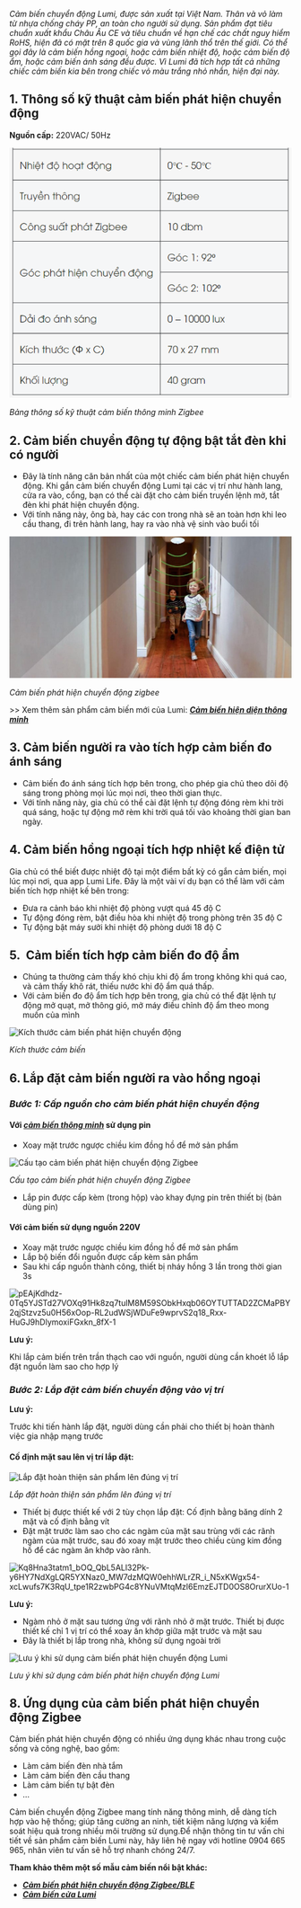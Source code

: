 ﻿*Cảm biến chuyển động Lumi, được sản xuất tại Việt Nam. Thân và vỏ làm từ nhựa chống cháy PP, an toàn cho người sử dụng. Sản phẩm đạt tiêu chuẩn xuất khẩu Châu Âu CE và tiêu chuẩn về hạn chế các chất nguy hiểm RoHS, hiện đã có mặt trên 8 quốc gia và vùng lãnh thổ trên thế giới. Có thể gọi đây là cảm biến hồng ngoại, hoặc cảm biến nhiệt độ, hoặc cảm biến độ ẩm, hoặc cảm biến ánh sáng đều được. Vì Lumi đã tích hợp tất cả những chiếc cảm biến kia bên trong chiếc vỏ màu trắng nhỏ nhắn, hiện đại này.*
## **1. Thông số kỹ thuật cảm biến phát hiện chuyển động**
**Nguồn cấp:** 220VAC/ 50Hz

![Bảng thông số kỹ thuật cảm biến phát hiện chuyển động](Aspose.Words.84cd561b-4e00-4aa6-99d2-23df5df4b449.001.png)

*Bảng thông số kỹ thuật cảm biến thông minh Zigbee*
## **2. Cảm biến chuyển động tự động bật tắt đèn khi có người**
- Đây là tính năng căn bản nhất của một chiếc cảm biến phát hiện chuyển động. Khi gắn cảm biến chuyển động Lumi tại các vị trí như hành lang, cửa ra vào, cổng, bạn có thể cài đặt cho cảm biến truyền lệnh mở, tắt đèn khi phát hiện chuyển động.
- Với tính năng này, ông bà, hay các con trong nhà sẽ an toàn hơn khi leo cầu thang, đi trên hành lang, hay ra vào nhà vệ sinh vào buổi tối

![Tự động bật tắt đèn khi có người](Aspose.Words.84cd561b-4e00-4aa6-99d2-23df5df4b449.002.jpeg)

*Cảm biến phát hiện chuyển động zigbee*

\>> Xem thêm sản phẩm cảm biến mới của Lumi: [***Cảm biến hiện diện thông minh***](https://lumi.vn/san-pham/cam-bien-hien-dien-lumi.html)
## **3. Cảm biến người ra vào tích hợp cảm biến đo ánh sáng**
- Cảm biến đo ánh sáng tích hợp bên trong, cho phép gia chủ theo dõi độ sáng trong phòng mọi lúc mọi nơi, theo thời gian thực.
- Với tính năng này, gia chủ có thể cài đặt lệnh tự động đóng rèm khi trời quá sáng, hoặc tự động mở rèm khi trời quá tối vào khoảng thời gian ban ngày.
## **4. Cảm biến hồng ngoại tích hợp nhiệt kế điện tử**
Gia chủ có thể biết được nhiệt độ tại một điểm bất kỳ có gắn cảm biến, mọi lúc mọi nơi, qua app Lumi Life. Đây là một vài ví dụ bạn có thể làm với cảm biến tích hợp nhiệt kế bên trong:

- Đưa ra cảnh báo khi nhiệt độ phòng vượt quá 45 độ C
- Tự động đóng rèm, bật điều hòa khi nhiệt độ trong phòng trên 35 độ C
- Tự động bật máy sưởi khi nhiệt độ phòng dưới 18 độ C
## **5.  Cảm biến tích hợp cảm biến đo độ ẩm**
- Chúng ta thường cảm thấy khó chịu khi độ ẩm trong không khi quá cao, và cảm thấy khô rát, thiếu nước khi độ ẩm quá thấp.
- Với cảm biến đo độ ẩm tích hợp bên trong, gia chủ có thể đặt lệnh tự động mở quạt, mở thông gió, mở máy điều chỉnh độ ẩm theo mong muốn của mình

![Kích thước cảm biến phát hiện chuyển động](Aspose.Words.84cd561b-4e00-4aa6-99d2-23df5df4b449.003.png)

*Kích thước cảm biến*
## **6. Lắp đặt cảm biến người ra vào hồng ngoại**
### ***Bước 1: Cấp nguồn cho cảm biến phát hiện chuyển động***
#### Với [***cảm biến thông minh***](https://lumi.vn/cam-bien/) sử dụng pin
- Xoay mặt trước ngược chiều kim đồng hồ để mở sản phẩm

![Cấu tạo cảm biến phát hiện chuyển động Zigbee](Aspose.Words.84cd561b-4e00-4aa6-99d2-23df5df4b449.004.png)

*Cấu tạo cảm biến phát hiện chuyển động Zigbee*

- Lắp pin được cấp kèm (trong hộp) vào khay đựng pin trên thiết bị (bản dùng pin)
#### Với cảm biến sử dụng nguồn 220V
- Xoay mặt trước ngược chiều kim đồng hồ để mở sản phẩm
- Lắp bộ biến đổi nguồn được cấp kèm sản phẩm
- Sau khi cấp nguồn thành công, thiết bị nháy hồng 3 lần trong thời gian 3s

![pEAjKdhdz-0Tq5YJSTd27VOXq91Hk8zq7tulM8M59SObkHxqb06OYTUTTAD2ZCMaPBY2qjStzvz5u0H56xOop-RL2udWSjWDuFe9wprvS2q18_Rxx-HuGJ9hDlymoxiFGxkn_8fX-1](Aspose.Words.84cd561b-4e00-4aa6-99d2-23df5df4b449.005.png)

**Lưu ý:** 

Khi lắp cảm biến trên trần thạch cao với nguồn, người dùng cần khoét lỗ lắp đặt nguồn làm sao cho hợp lý
### ***Bước 2: Lắp đặt cảm biến chuyển động vào vị trí***
**Lưu ý:**

Trước khi tiến hành lắp đặt, người dùng cần phải cho thiết bị hoàn thành việc gia nhập mạng trước
#### Cố định mặt sau lên vị trí lắp đặt:
![Lắp đặt hoàn thiện sản phẩm lên đúng vị trí](Aspose.Words.84cd561b-4e00-4aa6-99d2-23df5df4b449.006.png)

*Lắp đặt hoàn thiện sản phẩm lên đúng vị trí*

- Thiết bị được thiết kế với 2 tùy chọn lắp đặt: Cố định bằng băng dính 2 mặt và cố định bằng vít
- Đặt mặt trước làm sao cho các ngàm của mặt sau trùng với các rãnh ngàm của mặt trước, sau đó xoay mặt trước theo chiều cùng kim đồng hồ để các ngàm ăn khớp vào rãnh.

![Kq8Hna3tatm1_bOQ_QbL5ALl32Pk-y6HY7NdXgLQR5YXNaz0_MW7dzMQW0ehhWLrZR_i_N5xKWgx54-xcLwufs7K3RqU_tpe1R2zwbPG4c8YNuVMtqMzl6EmzEJTD0OS8OrurXUo-1](Aspose.Words.84cd561b-4e00-4aa6-99d2-23df5df4b449.007.png)

**Lưu ý:** 

- Ngàm nhỏ ở mặt sau tương ứng với rãnh nhỏ ở mặt trước. Thiết bị được thiết kế chỉ 1 vị trí có thể xoay ăn khớp giữa mặt trước và mặt sau
- Đây là thiết bị lắp trong nhà, không sử dụng ngoài trời

![Lưu ý khi sử dụng cảm biến phát hiện chuyển động Lumi](Aspose.Words.84cd561b-4e00-4aa6-99d2-23df5df4b449.008.png)

*Lưu ý khi sử dụng cảm biến phát hiện chuyển động Lumi*
## **8. Ứng dụng của cảm biến phát hiện chuyển động Zigbee**
Cảm biến phát hiện chuyển động có nhiều ứng dụng khác nhau trong cuộc sống và công nghệ, bao gồm:

- Làm cảm biến đèn nhà tắm
- Làm cảm biến đèn cầu thang
- Làm cảm biến tự bật đèn
- …

Cảm biến chuyển động Zigbee mang tính năng thông minh, dễ dàng tích hợp vào hệ thống; giúp tăng cường an ninh, tiết kiệm năng lượng và kiểm soát hiệu quả trong nhiều môi trường sử dụng.Để nhận thông tin tư vấn chi tiết về sản phẩm cảm biến Lumi này, hãy liên hệ ngay với hotline 0904 665 965, nhân viên tư vấn sẽ hỗ trợ nhanh chóng 24/7.

**Tham khảo thêm một số mẫu cảm biến nổi bật khác:**

- [***Cảm biến phát hiện chuyển động Zigbee/BLE***](https://lumi.vn/san-pham/cam-bien-phat-hien-chuyen-dong.html)
- [***Cảm biến cửa Lumi***](https://lumi.vn/san-pham/cam-bien-cua.html)
